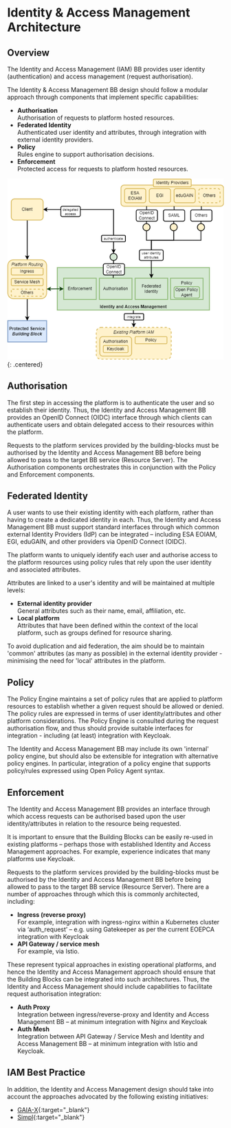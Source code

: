# Identity & Access Management Architecture

## Overview

The Identity and Access Management (IAM) BB provides user identity (authentication) and access management (request authorisation).

The Identity & Access Management BB design should follow a modular approach through components that implement specific capabilities:

* **Authorisation**<br>
  Authorisation of requests to platform hosted resources.
* **Federated Identity**<br>
  Authenticated user identity and attributes, through integration with external identity providers.
* **Policy**<br>
  Rules engine to support authorisation decisions.
* **Enforcement**<br>
  Protected access for requests to platform hosted resources.

![Identity & Access Management](diagrams/iam.drawio.png){: .centered}

## Authorisation

The first step in accessing the platform is to authenticate the user and so establish their identity. Thus, the Identity and Access Management BB provides an OpenID Connect (OIDC) interface through which clients can authenticate users and obtain delegated access to their resources within the platform.

Requests to the platform services provided by the building-blocks must be authorised by the Identity and Access Management BB before being allowed to pass to the target BB service (Resource Server). The Authorisation components orchestrates this in conjunction with the Policy and Enforcement components.

## Federated Identity

A user wants to use their existing identity with each platform, rather than having to create a dedicated identity in each. Thus, the Identity and Access Management BB must support standard interfaces through which common external Identity Providers (IdP) can be integrated – including ESA EOIAM, EGI, eduGAIN, and other providers via OpenID Connect (OIDC).

The platform wants to uniquely identify each user and authorise access to the platform resources using policy rules that rely upon the user identity and associated attributes.

Attributes are linked to a user's identity and will be maintained at multiple levels:

* **External identity provider**<br>
  General attributes such as their name, email, affiliation, etc.
* **Local platform**<br>
  Attributes that have been defined within the context of the local platform, such as groups defined for resource sharing.

To avoid duplication and aid federation, the aim should be to maintain 'common' attributes (as many as possible) in the external identity provider - minimising the need for 'local' attributes in the platform.

## Policy

The Policy Engine maintains a set of policy rules that are applied to platform resources to establish whether a given request should be allowed or denied. The policy rules are expressed in terms of user identity/attributes and other platform considerations. The Policy Engine is consulted during the request authorisation flow, and thus should provide suitable interfaces for integration - including (at least) integration with Keycloak.

The Identity and Access Management BB may include its own 'internal' policy engine, but should also be extensible for integration with alternative policy engines. In particular, integration of a policy engine that supports policy/rules expressed using Open Policy Agent syntax.

## Enforcement

The Identity and Access Management BB provides an interface through which access requests can be authorised based upon the user identity/attributes in relation to the resource being requested.

It is important to ensure that the Building Blocks can be easily re-used in existing platforms – perhaps those with established Identity and Access Management approaches. For example, experience indicates that many platforms use Keycloak.

Requests to the platform services provided by the building-blocks must be authorised by the Identity and Access Management BB before being allowed to pass to the target BB service (Resource Server). There are a number of approaches through which this is commonly architected, including:

* **Ingress (reverse proxy)**<br>
  For example, integration with ingress-nginx within a Kubernetes cluster via ‘auth_request’ – e.g. using Gatekeeper as per the current EOEPCA integration with Keycloak
* **API Gateway / service mesh**<br>
  For example, via Istio.

These represent typical approaches in existing operational platforms, and hence the Identity and Access Management approach should ensure that the Building Blocks can be integrated into such architectures. Thus, the Identity and Access Management should include capabilities to facilitate request authorisation integration:

* **Auth Proxy**<br>
  Integration between ingress/reverse-proxy and Identity and Access Management BB – at minimum integration with Nginx and Keycloak
* **Auth Mesh**<br>
  Integration between API Gateway / Service Mesh and Identity and Access Management BB – at minimum integration with Istio and Keycloak.

## IAM Best Practice

In addition, the Identity and Access Management design should take into account the approaches advocated by the following existing initiatives:

* [GAIA-X](https://gaia-x.eu/){:target="_blank"}
* [Simpl](https://digital-strategy.ec.europa.eu/en/news/simpl-streamlining-cloud-edge-federations-major-eu-data-spaces-updated-october-2023){:target="_blank"}
